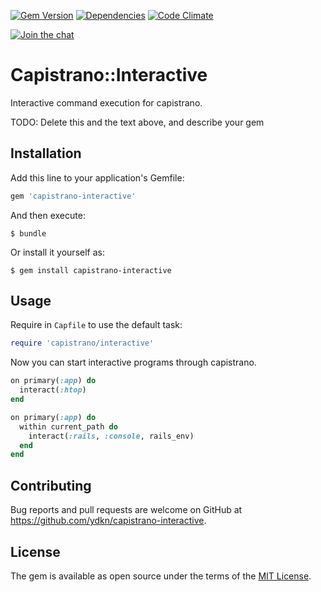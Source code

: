 [![Gem Version](https://img.shields.io/gem/v/capistrano-interactive.svg)](https://rubygems.org/gems/capistrano-interactive)
[![Dependencies](https://img.shields.io/gemnasium/ydkn/capistrano-interactive.svg)](https://gemnasium.com/ydkn/capistrano-interactive)
[![Code Climate](https://img.shields.io/codeclimate/github/ydkn/capistrano-interactive.svg)](https://codeclimate.com/github/ydkn/capistrano-interactive)

[![Join the chat](https://badges.gitter.im/Join%20Chat.svg)](https://gitter.im/ydkn/capistrano-interactive)


# Capistrano::Interactive

Interactive command execution for capistrano.

TODO: Delete this and the text above, and describe your gem


## Installation

Add this line to your application's Gemfile:

```ruby
gem 'capistrano-interactive'
```

And then execute:

    $ bundle

Or install it yourself as:

    $ gem install capistrano-interactive


## Usage

Require in `Capfile` to use the default task:

```ruby
require 'capistrano/interactive'
```

Now you can start interactive programs through capistrano.

```ruby
on primary(:app) do
  interact(:htop)
end
```

```ruby
on primary(:app) do
  within current_path do
    interact(:rails, :console, rails_env)
  end
end
```


## Contributing

Bug reports and pull requests are welcome on GitHub at https://github.com/ydkn/capistrano-interactive.


## License

The gem is available as open source under the terms of the [MIT License](http://opensource.org/licenses/MIT).
